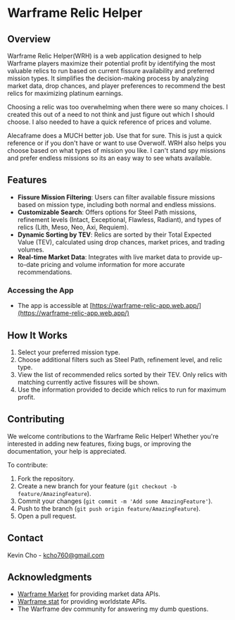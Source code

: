 # Warframe Relic Helper

## Overview
Warframe Relic Helper(WRH) is a web application designed to help Warframe players maximize their potential profit by identifying the most valuable relics to run based on current fissure availability and preferred mission types. It simplifies the decision-making process by analyzing market data, drop chances, and player preferences to recommend the best relics for maximizing platinum earnings.

Choosing a relic was too overwhelming when there were so many choices. I created this out of a need to not think and just figure out which I should choose. I also needed to have a quick reference of prices and volume.

Alecaframe does a MUCH better job. Use that for sure. This is just a quick reference or if you don't have or want to use Overwolf.
WRH also helps you choose based on what types of mission you like. I can't stand spy missions and prefer endless missions so its an easy way to see whats available.

## Features
- **Fissure Mission Filtering**: Users can filter available fissure missions based on mission type, including both normal and endless missions.
- **Customizable Search**: Offers options for Steel Path missions, refinement levels (Intact, Exceptional, Flawless, Radiant), and types of relics (Lith, Meso, Neo, Axi, Requiem).
- **Dynamic Sorting by TEV**: Relics are sorted by their Total Expected Value (TEV), calculated using drop chances, market prices, and trading volumes.
- **Real-time Market Data**: Integrates with live market data to provide up-to-date pricing and volume information for more accurate recommendations.

### Accessing the App
- The app is accessible at [https://warframe-relic-app.web.app/](https://warframe-relic-app.web.app/)

## How It Works
1. Select your preferred mission type.
2. Choose additional filters such as Steel Path, refinement level, and relic type.
3. View the list of recommended relics sorted by their TEV. Only relics with matching currently active fissures will be shown.
4. Use the information provided to decide which relics to run for maximum profit.

## Contributing
We welcome contributions to the Warframe Relic Helper! Whether you're interested in adding new features, fixing bugs, or improving the documentation, your help is appreciated.

To contribute:
1. Fork the repository.
2. Create a new branch for your feature (`git checkout -b feature/AmazingFeature`).
3. Commit your changes (`git commit -m 'Add some AmazingFeature'`).
4. Push to the branch (`git push origin feature/AmazingFeature`).
5. Open a pull request.

## Contact
Kevin Cho - kcho760@gmail.com

## Acknowledgments
- [Warframe Market](https://warframe.market/) for providing market data APIs.
- [Warframe stat](https://docs.warframestat.us/) for providing worldstate APIs.
- The Warframe dev community for answering my dumb questions.
